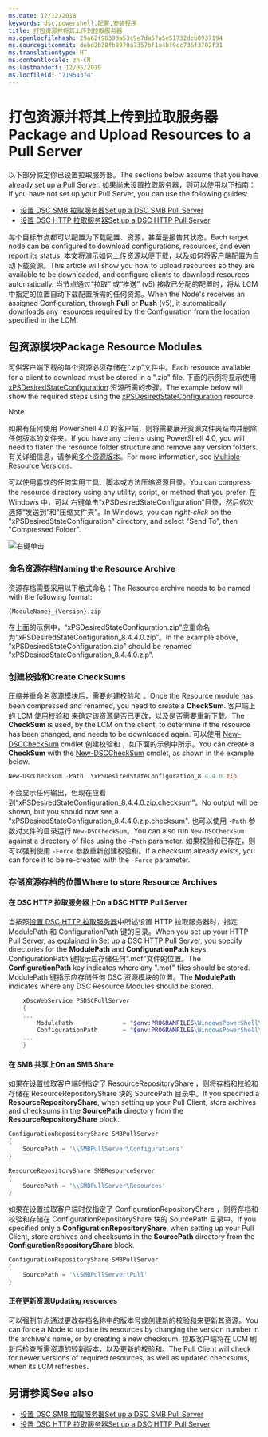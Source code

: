 ```yaml
---
ms.date: 12/12/2018
keywords: dsc,powershell,配置,安装程序
title: 打包资源并将其上传到拉取服务器
ms.openlocfilehash: 29a62f96393a53c9e7da57a5e51732dcb0937194
ms.sourcegitcommit: debd2b38fb8070a7357bf1a4bf9cc736f3702f31
ms.translationtype: HT
ms.contentlocale: zh-CN
ms.lasthandoff: 12/05/2019
ms.locfileid: "71954374"
---
```

# <a name="package-and-upload-resources-to-a-pull-server"></a><span data-ttu-id="72fb6-103">打包资源并将其上传到拉取服务器</span><span class="sxs-lookup"><span data-stu-id="72fb6-103">Package and Upload Resources to a Pull Server</span></span>

<span data-ttu-id="72fb6-104">以下部分假定你已设置拉取服务器。</span><span class="sxs-lookup"><span data-stu-id="72fb6-104">The sections below assume that you have already set up a Pull Server.</span></span> <span data-ttu-id="72fb6-105">如果尚未设置拉取服务器，则可以使用以下指南：</span><span class="sxs-lookup"><span data-stu-id="72fb6-105">If you have not set up your Pull Server, you can use the following guides:</span></span>

- [<span data-ttu-id="72fb6-106">设置 DSC SMB 拉取服务器</span><span class="sxs-lookup"><span data-stu-id="72fb6-106">Set up a DSC SMB Pull Server</span></span>](pullServerSmb.md)
- [<span data-ttu-id="72fb6-107">设置 DSC HTTP 拉取服务器</span><span class="sxs-lookup"><span data-stu-id="72fb6-107">Set up a DSC HTTP Pull Server</span></span>](pullServer.md)

<span data-ttu-id="72fb6-108">每个目标节点都可以配置为下载配置、资源，甚至是报告其状态。</span><span class="sxs-lookup"><span data-stu-id="72fb6-108">Each target node can be configured to download configurations, resources, and even report its status.</span></span> <span data-ttu-id="72fb6-109">本文将演示如何上传资源以便下载，以及如何将客户端配置为自动下载资源。</span><span class="sxs-lookup"><span data-stu-id="72fb6-109">This article will show you how to upload resources so they are available to be downloaded, and configure clients to download resources automatically.</span></span> <span data-ttu-id="72fb6-110">当节点通过“拉取”  或“推送”  (v5) 接收已分配的配置时，将从 LCM 中指定的位置自动下载配置所需的任何资源。</span><span class="sxs-lookup"><span data-stu-id="72fb6-110">When the Node's receives an assigned Configuration, through **Pull** or **Push** (v5), it automatically downloads any resources required by the Configuration from the location specified in the LCM.</span></span>

## <a name="package-resource-modules"></a><span data-ttu-id="72fb6-111">包资源模块</span><span class="sxs-lookup"><span data-stu-id="72fb6-111">Package Resource Modules</span></span>

<span data-ttu-id="72fb6-112">可供客户端下载的每个资源必须存储在“.zip”文件中。</span><span class="sxs-lookup"><span data-stu-id="72fb6-112">Each resource available for a client to download must be stored in a ".zip" file.</span></span> <span data-ttu-id="72fb6-113">下面的示例将显示使用 [xPSDesiredStateConfiguration](https://www.powershellgallery.com/packages/xPSDesiredStateConfiguration/8.4.0.0) 资源所需的步骤。</span><span class="sxs-lookup"><span data-stu-id="72fb6-113">The example below will show the required steps using the [xPSDesiredStateConfiguration](https://www.powershellgallery.com/packages/xPSDesiredStateConfiguration/8.4.0.0) resource.</span></span>

> [!NOTE]
> <span data-ttu-id="72fb6-114">如果有任何使用 PowerShell 4.0 的客户端，则将需要展开资源文件夹结构并删除任何版本的文件夹。</span><span class="sxs-lookup"><span data-stu-id="72fb6-114">If you have any clients using PowerShell 4.0, you will need to flaten the resource folder structure and remove any version folders.</span></span> <span data-ttu-id="72fb6-115">有关详细信息，请参阅[多个资源版本](../configurations/import-dscresource.md#multiple-resource-versions)。</span><span class="sxs-lookup"><span data-stu-id="72fb6-115">For more information, see [Multiple Resource Versions](../configurations/import-dscresource.md#multiple-resource-versions).</span></span>

<span data-ttu-id="72fb6-116">可以使用喜欢的任何实用工具、脚本或方法压缩资源目录。</span><span class="sxs-lookup"><span data-stu-id="72fb6-116">You can compress the resource directory using any utility, script, or method that you prefer.</span></span> <span data-ttu-id="72fb6-117">在 Windows 中，可以  右键单击“xPSDesiredStateConfiguration”目录，然后依次选择“发送到”和“压缩文件夹”。</span><span class="sxs-lookup"><span data-stu-id="72fb6-117">In Windows, you can *right-click* on the "xPSDesiredStateConfiguration" directory, and select "Send To", then "Compressed Folder".</span></span>

![右键单击](../media/right-click.gif)

### <a name="naming-the-resource-archive"></a><span data-ttu-id="72fb6-119">命名资源存档</span><span class="sxs-lookup"><span data-stu-id="72fb6-119">Naming the Resource Archive</span></span>

<span data-ttu-id="72fb6-120">资源存档需要采用以下格式命名：</span><span class="sxs-lookup"><span data-stu-id="72fb6-120">The Resource archive needs to be named with the following format:</span></span>

```
{ModuleName}_{Version}.zip
```

<span data-ttu-id="72fb6-121">在上面的示例中，“xPSDesiredStateConfiguration.zip”应重命名为“xPSDesiredStateConfiguration_8.4.4.0.zip”。</span><span class="sxs-lookup"><span data-stu-id="72fb6-121">In the example above, "xPSDesiredStateConfiguration.zip" should be renamed "xPSDesiredStateConfiguration_8.4.4.0.zip".</span></span>

### <a name="create-checksums"></a><span data-ttu-id="72fb6-122">创建校验和</span><span class="sxs-lookup"><span data-stu-id="72fb6-122">Create CheckSums</span></span>

<span data-ttu-id="72fb6-123">压缩并重命名资源模块后，需要创建校验和  。</span><span class="sxs-lookup"><span data-stu-id="72fb6-123">Once the Resource module has been compressed and renamed, you need to create a **CheckSum**.</span></span>  <span data-ttu-id="72fb6-124">客户端上的 LCM 使用校验和  来确定该资源是否已更改，以及是否需要重新下载。</span><span class="sxs-lookup"><span data-stu-id="72fb6-124">The **CheckSum** is used, by the LCM on the client, to determine if the resource has been changed, and needs to be downloaded again.</span></span> <span data-ttu-id="72fb6-125">可以使用 [New-DSCCheckSum](/powershell/module/PSDesiredStateConfiguration/New-DSCCheckSum) cmdlet 创建校验和  ，如下面的示例中所示。</span><span class="sxs-lookup"><span data-stu-id="72fb6-125">You can create a **CheckSum** with the [New-DSCCheckSum](/powershell/module/PSDesiredStateConfiguration/New-DSCCheckSum) cmdlet, as shown in the example below.</span></span>

```powershell
New-DscChecksum -Path .\xPSDesiredStateConfiguration_8.4.4.0.zip
```

<span data-ttu-id="72fb6-126">不会显示任何输出，但现在应看到“xPSDesiredStateConfiguration_8.4.4.0.zip.checksum”。</span><span class="sxs-lookup"><span data-stu-id="72fb6-126">No output will be shown, but you should now see a "xPSDesiredStateConfiguration_8.4.4.0.zip.checksum".</span></span> <span data-ttu-id="72fb6-127">也可以使用 `-Path` 参数对文件的目录运行 `New-DSCCheckSum`。</span><span class="sxs-lookup"><span data-stu-id="72fb6-127">You can also run `New-DSCCheckSum` against a directory of files using the `-Path` parameter.</span></span> <span data-ttu-id="72fb6-128">如果校验和已存在，则可以强制使用 `-Force` 参数重新创建校验和。</span><span class="sxs-lookup"><span data-stu-id="72fb6-128">If a checksum already exists, you can force it to be re-created with the `-Force` parameter.</span></span>

### <a name="where-to-store-resource-archives"></a><span data-ttu-id="72fb6-129">存储资源存档的位置</span><span class="sxs-lookup"><span data-stu-id="72fb6-129">Where to store Resource Archives</span></span>

#### <a name="on-a-dsc-http-pull-server"></a><span data-ttu-id="72fb6-130">在 DSC HTTP 拉取服务器上</span><span class="sxs-lookup"><span data-stu-id="72fb6-130">On a DSC HTTP Pull Server</span></span>

<span data-ttu-id="72fb6-131">当按照[设置 DSC HTTP 拉取服务器](pullServer.md)中所述设置 HTTP 拉取服务器时，指定 ModulePath  和 ConfigurationPath  键的目录。</span><span class="sxs-lookup"><span data-stu-id="72fb6-131">When you set up your HTTP Pull Server, as explained in [Set up a DSC HTTP Pull Server](pullServer.md), you specify directories for the **ModulePath** and **ConfigurationPath** keys.</span></span> <span data-ttu-id="72fb6-132">ConfigurationPath  键指示应存储任何“.mof”文件的位置。</span><span class="sxs-lookup"><span data-stu-id="72fb6-132">The **ConfigurationPath** key indicates where any ".mof" files should be stored.</span></span> <span data-ttu-id="72fb6-133">ModulePath  键指示应存储任何 DSC 资源模块的位置。</span><span class="sxs-lookup"><span data-stu-id="72fb6-133">The **ModulePath** indicates where any DSC Resource Modules should be stored.</span></span>

```powershell
    xDscWebService PSDSCPullServer
    {
    ...
        ModulePath              = "$env:PROGRAMFILES\WindowsPowerShell\DscService\Modules"
        ConfigurationPath       = "$env:PROGRAMFILES\WindowsPowerShell\DscService\Configuration"
    ...
    }

```

#### <a name="on-an-smb-share"></a><span data-ttu-id="72fb6-134">在 SMB 共享上</span><span class="sxs-lookup"><span data-stu-id="72fb6-134">On an SMB Share</span></span>

<span data-ttu-id="72fb6-135">如果在设置拉取客户端时指定了 ResourceRepositoryShare  ，则将存档和校验和存储在 ResourceRepositoryShare  块的 SourcePath  目录中。</span><span class="sxs-lookup"><span data-stu-id="72fb6-135">If you specified a **ResourceRepositoryShare**, when setting up your Pull Client, store archives and checksums in the **SourcePath** directory from the **ResourceRepositoryShare** block.</span></span>

```powershell
ConfigurationRepositoryShare SMBPullServer
{
    SourcePath = '\\SMBPullServer\Configurations'
}

ResourceRepositoryShare SMBResourceServer
{
    SourcePath = '\\SMBPullServer\Resources'
}
```

<span data-ttu-id="72fb6-136">如果在设置拉取客户端时仅指定了 ConfigurationRepositoryShare  ，则将存档和校验和存储在 ConfigurationRepositoryShare  块的 SourcePath  目录中。</span><span class="sxs-lookup"><span data-stu-id="72fb6-136">If you specified only a **ConfigurationRepositoryShare**, when setting up your Pull Client, store archives and checksums in the **SourcePath** directory from the **ConfigurationRepositoryShare** block.</span></span>

```powershell
ConfigurationRepositoryShare SMBPullServer
{
    SourcePath = '\\SMBPullServer\Pull'
}
```

#### <a name="updating-resources"></a><span data-ttu-id="72fb6-137">正在更新资源</span><span class="sxs-lookup"><span data-stu-id="72fb6-137">Updating resources</span></span>

<span data-ttu-id="72fb6-138">可以强制节点通过更改存档名称中的版本号或创建新的校验和来更新其资源。</span><span class="sxs-lookup"><span data-stu-id="72fb6-138">You can force a Node to update its resources by changing the version number in the archive's name, or by creating a new checksum.</span></span> <span data-ttu-id="72fb6-139">拉取客户端将在 LCM 刷新后检查所需资源的较新版本，以及更新的校验和。</span><span class="sxs-lookup"><span data-stu-id="72fb6-139">The Pull Client will check for newer versions of required resources, as well as updated checksums, when its LCM refreshes.</span></span>

## <a name="see-also"></a><span data-ttu-id="72fb6-140">另请参阅</span><span class="sxs-lookup"><span data-stu-id="72fb6-140">See also</span></span>

- [<span data-ttu-id="72fb6-141">设置 DSC SMB 拉取服务器</span><span class="sxs-lookup"><span data-stu-id="72fb6-141">Set up a DSC SMB Pull Server</span></span>](pullServerSmb.md)
- [<span data-ttu-id="72fb6-142">设置 DSC HTTP 拉取服务器</span><span class="sxs-lookup"><span data-stu-id="72fb6-142">Set up a DSC HTTP Pull Server</span></span>](pullServer.md)
